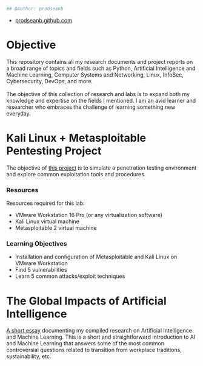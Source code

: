 ```python
## @Author: prodseanb
```
- [prodseanb.github.com](https://prodseanb.github.io/)
# Objective
This repository contains all my research documents and project reports on a broad range of topics and fields such as Python, Artificial Intelligence and Machine Learning, Computer Systems and Networking, Linux, InfoSec, Cybersecurity, DevOps, and more.<br /><br />
The objective of this collection of research and labs is to expand both my knowledge and expertise on the fields I mentioned. I am an avid learner and researcher who embraces the challenge of learning something new everyday.
# Kali Linux + Metasploitable Pentesting Project
The objective of [this project](https://prodseanb.github.io/docs/Kali%20Linux%20Metasploitable.pdf) is to simulate a penetration testing environment and explore common exploitation tools and procedures.
### Resources
Resources required for this lab:
- VMware Workstation 16 Pro (or any virtualization software)
- Kali Linux virtual machine
- Metasploitable 2 virtual machine<br />

### Learning Objectives
- Installation and configuration of Metasploitable and Kali Linux on VMware Workstation
- Find 5 vulnerabilities
- Learn 5 common attacks/exploit techniques

# The Global Impacts of Artificial Intelligence
[A short essay](https://github.com/prodseanb/prodseanb.github.io/blob/master/docs/The%20Global%20Impacts%20of%20Artificial%20Intelligence.pdf) documenting my compiled research on Artificial Intelligence and Machine Learning. This is a short and straightforward introduction to AI and Machine Learning that answers some of the most common controversial questions related to transition from workplace traditions, sustainability, etc.  
